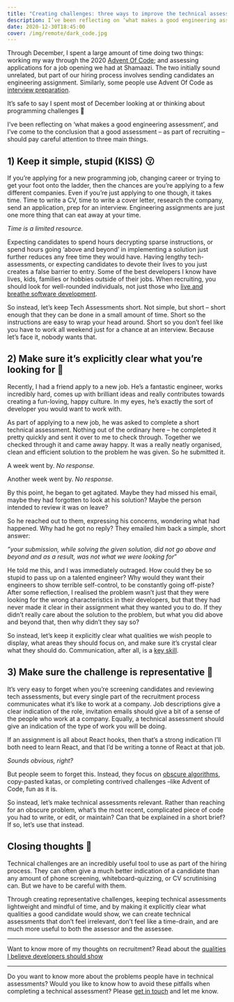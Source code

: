 ```yaml
---
title: "Creating challenges: three ways to improve the technical assessment"
description: I’ve been reflecting on ‘what makes a good engineering assessment’, and I’ve come to the conclusion that a good assessment – as part of recruiting – should pay careful attention to three main things.
date: 2020-12-30T18:45:00
cover: /img/remote/dark_code.jpg
---
```



Through December, I spent a large amount of time doing two things: working my way through the 2020 [Advent Of Code](https://adventofcode.com/); and assessing applications for a job opening we had at Shamaazi. The two initially sound unrelated, but part of our hiring process involves sending candidates an engineering assignment. Similarly, some people use Advent Of Code as [interview preparation](https://y3l2n.com/2018/05/09/interview-prep-advent-of-code/).

It’s safe to say I spent most of December looking at or thinking about programming challenges 👀

I’ve been reflecting on ‘what makes a good engineering assessment’, and I’ve come to the conclusion that a good assessment – as part of recruiting – should pay careful attention to three main things.


## 1) Keep it simple, stupid (KISS) 😗

If you’re applying for a new programming job, changing career or trying to get your foot onto the ladder, then the chances are you’re applying to a few different companies. Even if you’re just applying to one though, it takes time. Time to write a CV, time to write a cover letter, research the company, send an application, prep for an interview. Engineering assignments are just one more thing that can eat away at your time.

*Time is a limited resource.*

Expecting candidates to spend hours decrypting sparse instructions, or spend hours going ‘above and beyond’ in implementing a solution just further reduces any free time they would have. Having lengthy tech-assessments, or expecting candidates to devote their lives to you just creates a false barrier to entry. Some of the best developers I know have lives, kids, families or hobbies outside of their jobs. When recruiting, you should look for well-rounded individuals, not just those who [live and breathe software development](https://dgls.dev/posts/three-unique-qualities/).

So instead, let’s keep Tech Assessments short. Not simple, but short – short enough that they can be done in a small amount of time. Short so the instructions are easy to wrap your head around. Short so you don’t feel like you have to work all weekend just for a chance at an interview. Because let’s face it, nobody wants that.


## 2) Make sure it’s explicitly clear what you’re looking for 👀

Recently, I had a friend apply to a new job. He’s a fantastic engineer, works incredibly hard, comes up with brilliant ideas and really contributes towards creating a fun-loving, happy culture. In my eyes, he’s exactly the sort of developer you would want to work with.

As part of applying to a new job, he was asked to complete a short technical assessment. Nothing out of the ordinary here – he completed it pretty quickly and sent it over to me to check through. Together we checked through it and came away happy. It was a really neatly organised, clean and efficient solution to the problem he was given. So he submitted it.

A week went by. *No response.*

Another week went by. *No response.*

By this point, he began to get agitated. Maybe they had missed his email, maybe they had forgotten to look at his solution? Maybe the person intended to review it was on leave?

So he reached out to them, expressing his concerns, wondering what had happened. Why had he got no reply? They emailed him back a simple, short answer:

*”your submission, while solving the given solution, did not go above and beyond and as a result, was not what we were looking for*”

He told me this, and I was immediately outraged. How could they be so stupid to pass up on a talented engineer? Why would they want their engineers to show terrible self-control, to be constantly going off-piste? After some reflection, I realised the problem wasn’t just that they were looking for the wrong characteristics in their developers, but that they had never made it clear in their assignment what they wanted you to do. If they didn’t really care about the solution to the problem, but what you did above and beyond that, then why didn’t they say so?

So instead, let’s keep it explicitly clear what qualities we wish people to display, what areas they should focus on, and make sure it’s crystal clear what they should do. Communication, after all, is a [key skill](https://dgls.dev/posts/communication/).


## 3) Make sure the challenge is representative 🏁

It’s very easy to forget when you’re screening candidates and reviewing tech assessments, but every single part of the recruitment process communicates what it’s like to work at a company. Job descriptions give a clear indication of the role, invitation emails should give a bit of a sense of the people who work at a company. Equally, a technical assessment should give an indication of the type of work you will be doing.

If an assignment is all about React hooks, then that’s a strong indication I’ll both need to learn React, and that I’d be writing a tonne of React at that job.

*Sounds obvious, right?*

But people seem to forget this. Instead, they focus on [obscure algorithms](https://hackernoon.com/50-data-structure-and-algorithms-interview-questions-for-programmers-b4b1ac61f5b0), copy-pasted katas, or completing contrived challenges –like Advent of Code, fun as it is.

So instead, let’s make technical assessments relevant. Rather than reaching for an obscure problem, what’s the most recent, complicated piece of code you had to write, or edit, or maintain? Can that be explained in a short brief? If so, let’s use that instead.


## Closing thoughts 💭

Technical challenges are an incredibly useful tool to use as part of the hiring process. They can often give a much better indication of a candidate than any amount of phone screening, whiteboard-quizzing, or CV scrutinising can. But we have to be careful with them.

Through creating representative challenges, keeping technical assessments lightweight and mindful of time, and by making it explicitly clear what qualities a good candidate would show, we can create technical assessments that don’t feel irrelevant, don’t feel like a time-drain, and are much more useful to both the assessor and the assessee.

***

Want to know more of my thoughts on recruitment? Read about the [qualities I believe developers should show](https://dgls.dev/posts/three-unique-qualities/)

***

Do you want to know more about the problems people have in technical assessments? Would you like to know how to avoid these pitfalls when completing a technical assessment? Please [get in touch](https://twitter.com/dglsparsons) and let me know.

